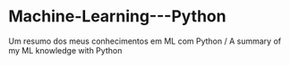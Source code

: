 # Machine-Learning---Python
Um resumo dos meus conhecimentos em ML com Python / A summary of my ML knowledge with Python
